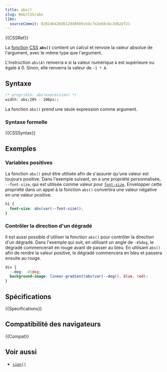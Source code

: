 ```yaml
---
title: abs()
slug: Web/CSS/abs
l10n:
  sourceCommit: 02024642bdb12940509cb4c7e2e60cbc3d62bf21
---
```


{{CSSRef}}

La [fonction](/fr/docs/Web/CSS/CSS_Functions) [CSS](/fr/docs/Web/CSS) **`abs()`** contient un calcul et renvoie la valeur absolue de l'argument, avec le même type que l'argument.

L'instruction `abs(A)` renverra `A` si la valeur numérique `A` est supérieure ou égale à 0. Sinon, elle renverra la valeur de `-1 * A`.

## Syntaxe

```css
/* propriété: abs(expression) */
width: abs(20% - 100px);
```

La fonction `abs()` prend une seule expression comme argument.

### Syntaxe formelle

{{CSSSyntax}}

## Exemples

### Variables positives

La fonction `abs()` peut être utilisée afin de s'assurer qu'une valeur est toujours positive. Dans l'exemple suivant, on a une propriété personnalisée, `--font-size`, qui est utilisée comme valeur pour [`font-size`](/fr/docs/Web/CSS/font-size). Envelopper cette propriété dans un appel à la fonction `abs()` convertira une valeur négative en une valeur positive.

```css
h1 {
  font-size: abs(var(--font-size));
}
```

### Contrôler la direction d'un dégradé

Il est aussi possible d'utiliser la fonction `abs()` pour contrôler la direction d'un dégradé. Dans l'exemple qui suit, en utilisant un angle de `-45deg`, le dégradé commencerait en rouge avant de passer au bleu. En utilisant `abs()` afin de rendre la valeur positive, le dégradé commencera en bleu et passera ensuite au rouge.

```css
div {
  --deg: -45deg;
  background-image: linear-gradient(abs(var(--deg)), blue, red);
}
```

## Spécifications

{{Specifications}}

## Compatibilité des navigateurs

{{Compat}}

## Voir aussi

- [`sign()`](/fr/docs/Web/CSS/sign)
